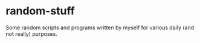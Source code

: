 # random-stuff
Some random scripts and programs written by myself for various daily (and not really) purposes. 
